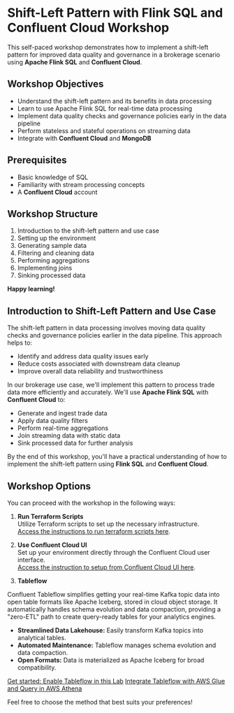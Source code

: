 # Shift-Left Pattern with Flink SQL and Confluent Cloud Workshop

This self-paced workshop demonstrates how to implement a shift-left pattern for improved data quality and governance in a brokerage scenario using **Apache Flink SQL** and **Confluent Cloud**.

## Workshop Objectives
- Understand the shift-left pattern and its benefits in data processing
- Learn to use Apache Flink SQL for real-time data processing
- Implement data quality checks and governance policies early in the data pipeline
- Perform stateless and stateful operations on streaming data
- Integrate with **Confluent Cloud** and **MongoDB**

## Prerequisites
- Basic knowledge of SQL
- Familiarity with stream processing concepts
- A **Confluent Cloud** account

## Workshop Structure
1. Introduction to the shift-left pattern and use case
2. Setting up the environment
3. Generating sample data
4. Filtering and cleaning data
5. Performing aggregations
6. Implementing joins
7. Sinking processed data

**Happy learning!**

## Introduction to Shift-Left Pattern and Use Case

The shift-left pattern in data processing involves moving data quality checks and governance policies earlier in the data pipeline. This approach helps to:
- Identify and address data quality issues early
- Reduce costs associated with downstream data cleanup
- Improve overall data reliability and trustworthiness

In our brokerage use case, we'll implement this pattern to process trade data more efficiently and accurately. We'll use **Apache Flink SQL** with **Confluent Cloud** to:
- Generate and ingest trade data
- Apply data quality filters
- Perform real-time aggregations
- Join streaming data with static data
- Sink processed data for further analysis

By the end of this workshop, you'll have a practical understanding of how to implement the shift-left pattern using **Flink SQL** and **Confluent Cloud**.


## Workshop Options

You can proceed with the workshop in the following ways:

1. **Run Terraform Scripts**  
   Utilize Terraform scripts to set up the necessary infrastructure.  
   [Access the instructions to run terraform scripts here](https://github.com/nidhi-ks/Flink-demo-for-Financial-Services/blob/main/Running%20Terraform%20Scripts.md).

2. **Use Confluent Cloud UI**  
   Set up your environment directly through the Confluent Cloud user interface.  
   [Access the instruction to setup from Confluent Cloud UI here](https://github.com/nidhi-ks/Flink-demo-for-Financial-Services/blob/main/FlinkSQL.md).

3. **Tableflow**

Confluent Tableflow simplifies getting your real-time Kafka topic data into open table formats like Apache Iceberg, stored in cloud object storage. It automatically handles schema evolution and data compaction, providing a "zero-ETL" path to create query-ready tables for your analytics engines.

* **Streamlined Data Lakehouse:** Easily transform Kafka topics into analytical tables.
* **Automated Maintenance:** Tableflow manages schema evolution and data compaction.
* **Open Formats:** Data is materialized as Apache Iceberg for broad compatibility.

[Get started: Enable Tableflow in this Lab](https://github.com/nidhi-ks/Flink-demo-for-Financial-Services/blob/main/tableflow%20lab)
[Integrate Tableflow with AWS Glue and Query in AWS Athena](https://github.com/nidhi-ks/Flink-demo-for-Financial-Services/blob/main/Integrate%20tableflow%20with%20aws%20glue%20and%20query%20with%20Athena.md)
   

Feel free to choose the method that best suits your preferences!


